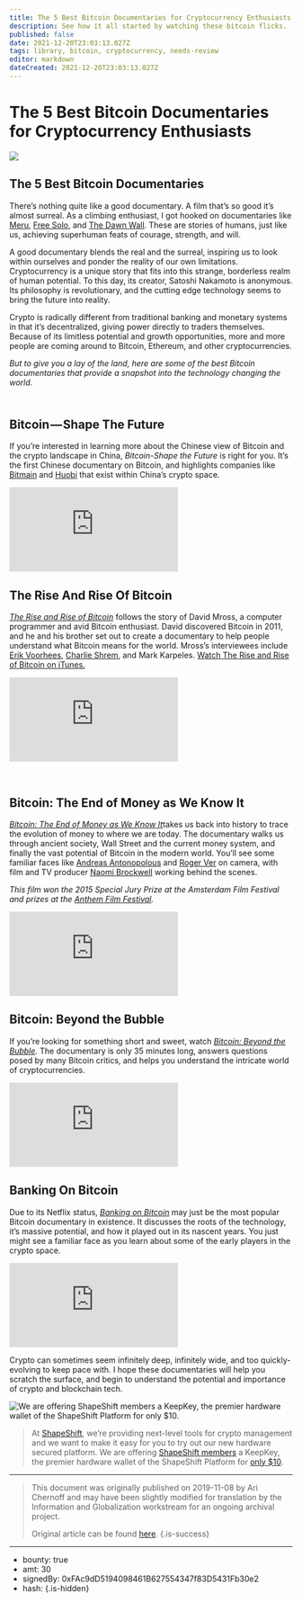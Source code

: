 ```yaml
---
title: The 5 Best Bitcoin Documentaries for Cryptocurrency Enthusiasts
description: See how it all started by watching these bitcoin flicks. 
published: false
date: 2021-12-20T23:03:13.027Z
tags: library, bitcoin, cryptocurrency, needs-review
editor: markdown
dateCreated: 2021-12-20T23:03:13.027Z
---
```


# The 5 Best Bitcoin Documentaries for Cryptocurrency Enthusiasts

![](https://assets.website-files.com/5e9a09610b7dce71f87f7f17/5e9f1473cc454d4a91f96544_1_7m90B9OkmGi-fpvNJD-kvw.png)

## **The 5 Best Bitcoin Documentaries**

There’s nothing quite like a good documentary. A film that’s so good it’s almost surreal. As a climbing enthusiast, I got hooked on documentaries like [Meru](http://www.merufilm.com/), [Free Solo](https://www.nationalgeographic.com/films/free-solo/), and [The Dawn Wall](https://www.dawnwall-film.com/). These are stories of humans, just like us, achieving superhuman feats of courage, strength, and will.

A good documentary blends the real and the surreal, inspiring us to look within ourselves and ponder the reality of our own limitations. Cryptocurrency is a unique story that fits into this strange, borderless realm of human potential. To this day, its creator, Satoshi Nakamoto is anonymous. Its philosophy is revolutionary, and the cutting edge technology seems to bring the future into reality.

Crypto is radically different from traditional banking and monetary systems in that it’s decentralized, giving power directly to traders themselves. Because of its limitless potential and growth opportunities, more and more people are coming around to Bitcoin, Ethereum, and other cryptocurrencies.

*But to give you a lay of the land, here are some of the best Bitcoin documentaries that provide a snapshot into the technology changing the world.*

## **<br/>Bitcoin — Shape The Future**

If you’re interested in learning more about the Chinese view of Bitcoin and the crypto landscape in China, *Bitcoin-Shape the Future* is right for you. It’s the first Chinese documentary on Bitcoin, and highlights companies like [Bitmain](https://www.bitmain.com/) and [Huobi](https://www.hbg.com/) that exist within China’s crypto space.<br/> 

<iframe allowfullscreen="true" frameborder="0" scrolling="no" src="https://www.youtube.com/embed/MeRmVRFaTIY"></iframe>

## **The Rise And Rise Of Bitcoin**

[*The Rise and Rise of Bitcoin*](https://bitcoindoc.com/) follows the story of David Mross, a computer programmer and avid Bitcoin enthusiast. David discovered Bitcoin in 2011, and he and his brother set out to create a documentary to help people understand what Bitcoin means for the world. Mross’s interviewees include [Erik Voorhees](https://twitter.com/ErikVoorhees), [Charlie Shrem](https://twitter.com/CharlieShrem), and Mark Karpeles. [Watch ‎The Rise and Rise of Bitcoin on iTunes.](https://itunes.apple.com/us/movie/the-rise-and-rise-of-bitcoin/id907604787)<br/> 

<iframe allowfullscreen="true" frameborder="0" scrolling="no" src="https://www.youtube.com/embed/-H6QuIv8OSI"></iframe>

 [<br/>](https://itunes.apple.com/us/movie/the-rise-and-rise-of-bitcoin/id907604787)

## **Bitcoin: The End of Money as We Know It**

[*Bitcoin: The End of Money as We Know It*](http://theendofmoneyasweknowit.com/)takes us back into history to trace the evolution of money to where we are today. The documentary walks us through ancient society, Wall Street and the current money system, and finally the vast potential of Bitcoin in the modern world. You’ll see some familiar faces like [Andreas Antonopolous](https://twitter.com/aantonop) and [Roger Ver](https://twitter.com/rogerkver) on camera, with film and TV producer [Naomi Brockwell](https://twitter.com/naomibrockwell) working behind the scenes.

*This film won the 2015 Special Jury Prize at the Amsterdam Film Festival and prizes at the* [*Anthem Film Festival*](https://twitter.com/AnthemFilmFest)*.*

<iframe allowfullscreen="true" frameborder="0" scrolling="no" src="https://player.vimeo.com/video/126668685"></iframe>

## **Bitcoin: Beyond the Bubble**

If you’re looking for something short and sweet, watch [*Bitcoin: Beyond the Bubble*](https://topdocumentaryfilms.com/bitcoin-beyond-bubble/)*.* The documentary is only 35 minutes long, answers questions posed by many Bitcoin critics, and helps you understand the intricate world of cryptocurrencies.<br/> 

<iframe allowfullscreen="true" frameborder="0" scrolling="no" src="https://www.youtube.com/embed/LszOt51OjXU"></iframe>

## **Banking On Bitcoin**

Due to its Netflix status, [*Banking on Bitcoin*](https://www.netflix.com/title/80154500) may just be the most popular Bitcoin documentary in existence. It discusses the roots of the technology, it’s massive potential, and how it played out in its nascent years. You just might see a familiar face as you learn about some of the early players in the crypto space.<br/> 

<iframe allowfullscreen="true" frameborder="0" scrolling="no" src="https://player.vimeo.com/video/226777744"></iframe>

Crypto can sometimes seem infinitely deep, infinitely wide, and too quickly-evolving to keep pace with. I hope these documentaries will help you scratch the surface, and begin to understand the potential and importance of crypto and blockchain tech.<br/> 

![We are offering ShapeShift members a KeepKey, the premier hardware wallet of the ShapeShift Platform for only $10.](https://assets.website-files.com/5e9a09610b7dce71f87f7f17/5e9f14c1d78f9d589ce57ab6_0*xvcl_sWlexV7u2fN.png)

> At [ShapeShift](http://shapeshift.com?utm_source=content&utm_medium=medium&utm_campaign=10_member_kk&utm_term=cta15), we’re providing next-level tools for crypto management and we want to make it easy for you to try out our new hardware secured platform. We are offering [ShapeShift members](https://auth.shapeshift.io/signup?utm_source=content&utm_medium=medium&utm_campaign=10_member_kk&utm_term=cta14) a KeepKey, the premier hardware wallet of the ShapeShift Platform for [only $10](https://pages.shapeshift.com/members_keepkey/?utm_source=content&utm_medium=medium&utm_campaign=10_member_kk&utm_term=cta13).

---

> This document was originally published on 2019-11-08 by Ari Chernoff and may have been slightly modified for translation by the Information and Globalization workstream for an ongoing archival project.
>
> Original article can be found [here](https://shapeshift.com/library/the-5-best-bitcoin-documentaries).
{.is-success}

---

- bounty: true
- amt: 30
- signedBy: 0xFAc9dD5194098461B627554347f83D5431Fb30e2
- hash: 
{.is-hidden}